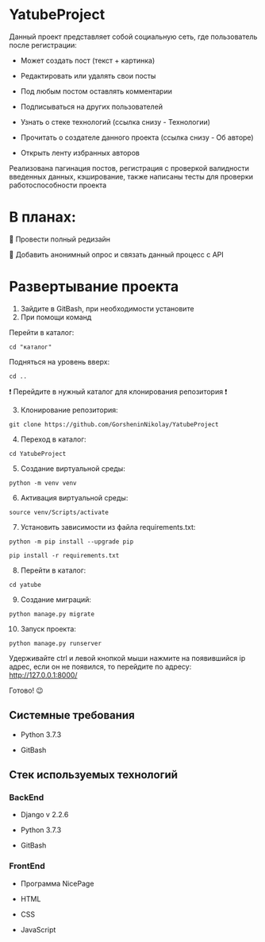 YatubeProject
=====
Данный проект представляет собой социальную сеть, где пользователь после регистрации:

- Может создать пост (текст + картинка)

- Редактировать или удалять свои посты

- Под любым постом оставлять комментарии

- Подписываться на других пользователей

- Узнать о стеке технологий (ссылка снизу - Технологии)

- Прочитать о создателе данного проекта (ссылка снизу - Об авторе)

- Открыть ленту избранных авторов

Реализована пагинация постов, регистрация с проверкой валидности введенных данных, кэширование, также написаны тесты для проверки работоспособности проекта

# В планах:

:black_square_button: Провести полный редизайн

:black_square_button: Добавить анонимный опрос и связать данный процесс с API 

# Развертывание проекта

1. Зайдите в GitBash, при необходимости установите
2. При помощи команд 

Перейти в каталог:
```
cd "каталог"
```
Подняться на уровень вверх:
```
cd .. 
```
:exclamation: Перейдите в нужный каталог для клонирования репозитория :exclamation:

3. Клонирование репозитория:
```
git clone https://github.com/GorsheninNikolay/YatubeProject
```
4. Переход в каталог:
```
cd YatubeProject 
```
5. Создание виртуальной среды:
```
python -m venv venv 
```
6. Активация виртуальной среды:
```
source venv/Scripts/activate
```
7. Установить зависимости из файла requirements.txt:
```
python -m pip install --upgrade pip
```
```
pip install -r requirements.txt
```
8. Перейти в каталог:
```
cd yatube
```
9. Создание миграций:
``` 
python manage.py migrate 
```
10. Запуск проекта:
```
python manage.py runserver
```
Удерживайте ctrl и левой кнопкой мыши нажмите на появившийся ip адрес, если он не появился, то перейдите по адресу: http://127.0.0.1:8000/

Готово! 😉

Системные требования
----

- Python 3.7.3

- GitBash

Стек используемых технологий
----

### BackEnd

- Django v 2.2.6

- Python 3.7.3

- GitBash

### FrontEnd
- Программа NicePage

- HTML

- CSS

- JavaScript
